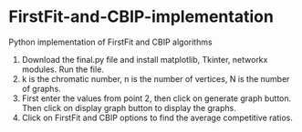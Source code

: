 # FirstFit-and-CBIP-implementation
Python implementation of FirstFit and CBIP algorithms


1. Download the final.py file and install matplotlib, Tkinter, networkx modules. Run the file.
2. k is the chromatic number,  n is the number of vertices, N is the number of graphs.
3. First enter the values from point 2, then click on generate graph button. Then click on display graph button to display the graphs.
4. Click on FirstFit and CBIP options to find the average competitive ratios.
